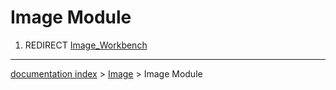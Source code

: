 # Image Module
1.  REDIRECT [Image\_Workbench](Image_Workbench.md)

---
[documentation index](../README.md) > [Image](Image_Workbench.md) > Image Module
